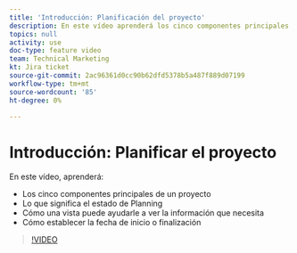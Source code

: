 ```yaml
---
title: 'Introducción: Planificación del proyecto'
description: En este vídeo aprenderá los cinco componentes principales de un proyecto, lo que significa el estado de Planning, cómo una vista puede ayudarle a ver la información que necesita y cómo establecer la fecha de inicio o finalización.
topics: null
activity: use
doc-type: feature video
team: Technical Marketing
kt: Jira ticket
source-git-commit: 2ac96361d0cc90b62dfd5378b5a487f889d07199
workflow-type: tm+mt
source-wordcount: '85'
ht-degree: 0%

---
```


# Introducción: Planificar el proyecto

En este vídeo, aprenderá:

* Los cinco componentes principales de un proyecto
* Lo que significa el estado de Planning
* Cómo una vista puede ayudarle a ver la información que necesita
* Cómo establecer la fecha de inicio o finalización

>[!VIDEO](https://video.tv.adobe.com/v/335086/?quality=12)